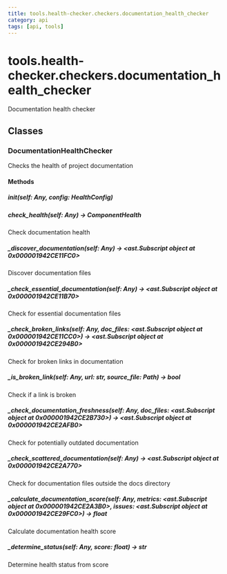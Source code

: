 ```yaml
---
title: tools.health-checker.checkers.documentation_health_checker
category: api
tags: [api, tools]
---
```


# tools.health-checker.checkers.documentation_health_checker

Documentation health checker

## Classes

### DocumentationHealthChecker

Checks the health of project documentation

#### Methods

##### __init__(self: Any, config: HealthConfig)



##### check_health(self: Any) -> ComponentHealth

Check documentation health

##### _discover_documentation(self: Any) -> <ast.Subscript object at 0x000001942CE11FC0>

Discover documentation files

##### _check_essential_documentation(self: Any) -> <ast.Subscript object at 0x000001942CE11B70>

Check for essential documentation files

##### _check_broken_links(self: Any, doc_files: <ast.Subscript object at 0x000001942CE11CC0>) -> <ast.Subscript object at 0x000001942CE294B0>

Check for broken links in documentation

##### _is_broken_link(self: Any, url: str, source_file: Path) -> bool

Check if a link is broken

##### _check_documentation_freshness(self: Any, doc_files: <ast.Subscript object at 0x000001942CE2B730>) -> <ast.Subscript object at 0x000001942CE2AFB0>

Check for potentially outdated documentation

##### _check_scattered_documentation(self: Any) -> <ast.Subscript object at 0x000001942CE2A770>

Check for documentation files outside the docs directory

##### _calculate_documentation_score(self: Any, metrics: <ast.Subscript object at 0x000001942CE2A3B0>, issues: <ast.Subscript object at 0x000001942CE29FC0>) -> float

Calculate documentation health score

##### _determine_status(self: Any, score: float) -> str

Determine health status from score

